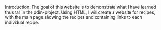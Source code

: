 
Introduction: 
    The goal of this website is to demonstrate what I have learned thus far in the odin-project. Using HTML, I will create a website for recipes, with the main page showing the recipes and containing links to each individual recipe.